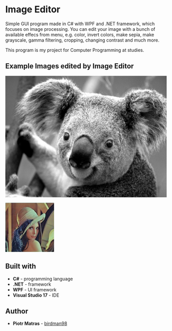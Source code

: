 # Image Editor

Simple GUI program made in C# with WPF and .NET framework, which focuses on image processing. You can edit your image with a bunch of available effecs from menu, e.g. color, invert colors, make sepia, make grayscale, gamma filtering, cropping, changing contrast and much more. 

This program is my project for Computer Programming at studies.

## Example Images edited by Image Editor

![Koala in grayness scale](https://raw.githubusercontent.com/birdman98/ImageEditor/adding-new-features/editedImages/KoalaBlackWhite.jpg)

![Lenna after histogram stretching](https://raw.githubusercontent.com/birdman98/ImageEditor/adding-new-features/editedImages/lennaStretched.jpg)

## Built with

* **C#** - programming language
* **.NET** - framework
* **WPF** - UI framework
* **Visual Studio 17** - IDE

## Author

* **Piotr Matras** - [birdman98](https://github.com/birdman98)



